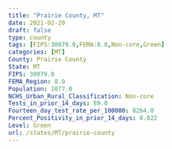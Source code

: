```yaml
---
title: "Prairie County, MT"
date: 2021-02-20
draft: false
type: county
tags: [FIPS:30079.0,FEMA:8.0,Non-core,Green]
categories: [MT]
County: Prairie County
State: MT
FIPS: 30079.0
FEMA_Region: 8.0
Population: 1077.0
NCHS_Urban_Rural_Classification: Non-core
Tests_in_prior_14_days: 89.0
Fourteen_day_test_rate_per_100000: 8264.0
Percent_Positivity_in_prior_14_days: 0.022
Level: Green
url: /states/MT/prairie-county
---
```



